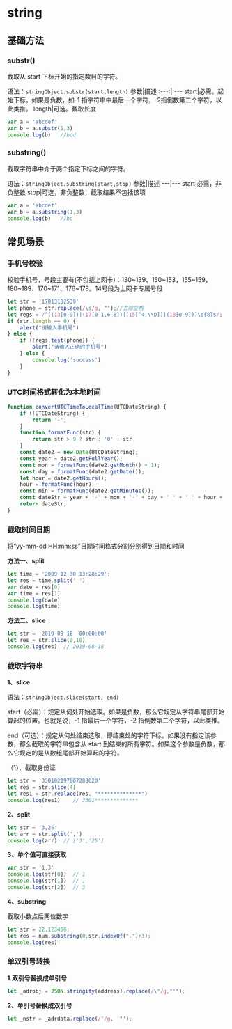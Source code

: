 # string

## 基础方法

### substr()
截取从 start 下标开始的指定数目的字符。

语法：`stringObject.substr(start,length)`
参数|描述
:---:|:---
start|必需。起始下标。如果是负数，如-1 指字符串中最后一个字符，-2指倒数第二个字符，以此类推。
length|可选。截取长度

```js
var a = 'abcdef'
var b = a.substr(1,3)
console.log(b)   //bcd
```
### substring() 
截取字符串中介于两个指定下标之间的字符。

语法：`stringObject.substring(start,stop)`
参数|描述
---|---
start|必需，非负整数
stop|可选，非负整数，截取结果不包括该项

```js
var a = 'abcdef'
var b = a.substring(1,3)
console.log(b)   //bc
```

## 常见场景

### 手机号校验
校验手机号，号段主要有(不包括上网卡)：130~139、150~153，155~159，180~189、170~171、176~178。14号段为上网卡专属号段

```js
let str = '17813102539'
let phone = str.replace(/\s/g, "");//去除空格
let regs = /^((13[0-9])|(17[0-1,6-8])|(15[^4,\\D])|(18[0-9]))\d{8}$/;
if (str.length == 0) {
    alert("请输入手机号")
} else {
    if (!regs.test(phone)) {
        alert("请输入正确的手机号")
    } else {
        console.log('success')
    }
}
```

### UTC时间格式转化为本地时间

```js
function convertUTCTimeToLocalTime(UTCDateString) {
    if (!UTCDateString) {
        return '-';
    }
    function formatFunc(str) {
        return str > 9 ? str : '0' + str
    }
    const date2 = new Date(UTCDateString);
    const year = date2.getFullYear();
    const mon = formatFunc(date2.getMonth() + 1);
    const day = formatFunc(date2.getDate());
    let hour = date2.getHours();
    hour = formatFunc(hour);
    const min = formatFunc(date2.getMinutes());
    const dateStr = year + '-' + mon + '-' + day + ' ' + ' ' + hour + ':' + min;
    return dateStr;
}
```

### 截取时间日期

将“yy-mm-dd  HH:mm:ss”日期时间格式分割分别得到日期和时间

**方法一、split**

```js
let time = '2009-12-30 13:28:29';
let res = time.split(' ')
var date = res[0]
var time = res[1]
console.log(date)
console.log(time)
```

**方法二、slice**
```js
let str = '2019-08-18  00:00:00'
let res = str.slice(0,10)
console.log(res)  // 2019-08-18
```

### 截取字符串

**1、slice**

语法：`stringObject.slice(start, end)`

start（必需）：规定从何处开始选取。如果是负数，那么它规定从字符串尾部开始算起的位置。也就是说，-1 指最后一个字符，-2 指倒数第二个字符，以此类推。

end（可选）：规定从何处结束选取，即结束处的字符下标。如果没有指定该参数，那么截取的字符串包含从 start 到结束的所有字符。如果这个参数是负数，那么它规定的是从数组尾部开始算起的字符。

（1）、截取身份证
```js
let str = '330102197807280020'
let res = str.slice(4)
let res1 = str.replace(res, "**************")
console.log(res1)    // 3301**************
```

**2、split**
```js
let str = '3,25'
let arr = str.split(',')
console.log(arr)  // ['3','25']
```

**3、单个值可直接获取**
```js
var str = '1,3'
console.log(str[0])  // 1 
console.log(str[1])  // ,
console.log(str[2])  // 3
```

**4、substring**

截取小数点后两位数字
```js
let str = 22.123456;
let res = num.substring(0,str.indexOf(".")+3);
console.log(res)
```

### 单双引号转换
**1.双引号替换成单引号**
```js
let _adrobj = JSON.stringify(address).replace(/\"/g,"'");  
```

**2、单引号替换成双引号**
```js
let _nstr = _adrdata.replace(/'/g, '"');  
```

